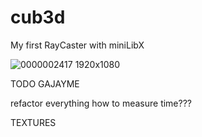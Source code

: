 # cub3d
My first RayCaster with miniLibX

![0000002417 1920x1080](https://user-images.githubusercontent.com/90501558/177530606-a4adf9fa-8dd9-4fb7-9f92-88427e662756.jpg)


TODO GAJAYME

refactor everything
how to measure time???

TEXTURES
